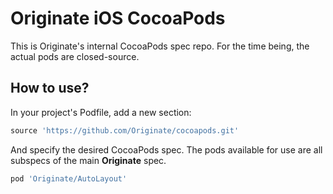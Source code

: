 # Originate iOS CocoaPods

This is Originate's internal CocoaPods spec repo. For the time being, the actual pods are closed-source.


## How to use?

In your project's Podfile, add a new section:

```ruby
source 'https://github.com/Originate/cocoapods.git'
```

And specify the desired CocoaPods spec. The pods available for use are all subspecs of the main **Originate** spec.

```ruby
pod 'Originate/AutoLayout'
```
